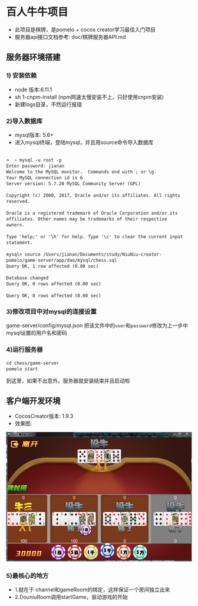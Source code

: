 # 百人牛牛项目
*  此项目是棋牌，是pomelo + cocos creator学习最佳入门项目
*  服务器api接口文档参考: doc/棋牌服务器API.md

## 服务器环境搭建

### 1) 安装依赖
*  node 版本:6.11.1
*  sh 1-cnpm-install  (npm网速太慢安装不上，只好使用cnpm安装)
*  新建logs目录，不然运行报错

### 2)导入数据库
*  mysql版本: 5.6+
*  进入mysql终端，登陆mysql，并且用source命令导入数据库
   
```
   
➜  ~ mysql -u root -p
Enter password: jianan
Welcome to the MySQL monitor.  Commands end with ; or \g.
Your MySQL connection id is 6
Server version: 5.7.20 MySQL Community Server (GPL)

Copyright (c) 2000, 2017, Oracle and/or its affiliates. All rights reserved.

Oracle is a registered trademark of Oracle Corporation and/or its
affiliates. Other names may be trademarks of their respective
owners.

Type 'help;' or '\h' for help. Type '\c' to clear the current input statement.

mysql> source /Users/jianan/Documents/study/NiuNiu-creator-pomelo/game-server/app/dao/mysql/chess.sql
Query OK, 1 row affected (0.00 sec)

Database changed
Query OK, 0 rows affected (0.00 sec)

Query OK, 0 rows affected (0.00 sec)
```

### 3)修改项目中对mysql的连接设置
game-server/config/mysql.json
把该文件中的`user`和`password`修改为上一步中mysql设置的用户名和密码

### 4)运行服务器
```
cd chess/game-server
pomelo start
```
到这里，如果不出意外，服务器就安装结束并且启动啦

## 客户端开发环境
*  CocosCreator版本: 1.9.3
*  效果图:

![](./imgs/1.png)

### 5)最核心的地方

*  1.就在于 channel和gameRoom的绑定，这样保证一个房间独立出来
*  2.DouniuRoom调用startGame，驱动游戏的开始

